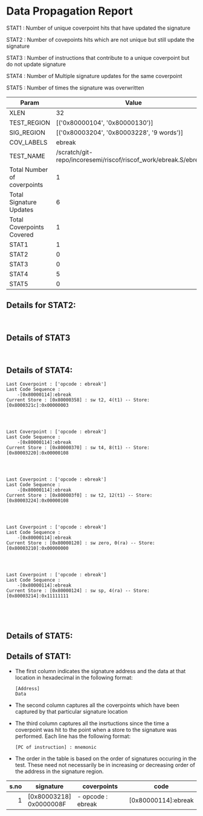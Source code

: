 
# Data Propagation Report

STAT1 : Number of unique coverpoint hits that have updated the signature

STAT2 : Number of covepoints hits which are not unique but still update the signature

STAT3 : Number of instructions that contribute to a unique coverpoint but do not update signature

STAT4 : Number of Multiple signature updates for the same coverpoint

STAT5 : Number of times the signature was overwritten

| Param                     | Value    |
|---------------------------|----------|
| XLEN                      | 32      |
| TEST_REGION               | [('0x80000104', '0x80000130')]      |
| SIG_REGION                | [('0x80003204', '0x80003228', '9 words')]      |
| COV_LABELS                | ebreak      |
| TEST_NAME                 | /scratch/git-repo/incoresemi/riscof/riscof_work/ebreak.S/ebreak.S    |
| Total Number of coverpoints| 1     |
| Total Signature Updates   | 6      |
| Total Coverpoints Covered | 1      |
| STAT1                     | 1      |
| STAT2                     | 0      |
| STAT3                     | 0     |
| STAT4                     | 5     |
| STAT5                     | 0     |

## Details for STAT2:

```


```

## Details of STAT3

```


```

## Details of STAT4:

```
Last Coverpoint : ['opcode : ebreak']
Last Code Sequence : 
	-[0x80000114]:ebreak
Current Store : [0x80000358] : sw t2, 4(t1) -- Store: [0x8000321c]:0x00000003




Last Coverpoint : ['opcode : ebreak']
Last Code Sequence : 
	-[0x80000114]:ebreak
Current Store : [0x80000370] : sw t4, 8(t1) -- Store: [0x80003220]:0x00000108




Last Coverpoint : ['opcode : ebreak']
Last Code Sequence : 
	-[0x80000114]:ebreak
Current Store : [0x800003f0] : sw t2, 12(t1) -- Store: [0x80003224]:0x00000108




Last Coverpoint : ['opcode : ebreak']
Last Code Sequence : 
	-[0x80000114]:ebreak
Current Store : [0x80000120] : sw zero, 0(ra) -- Store: [0x80003210]:0x00000000




Last Coverpoint : ['opcode : ebreak']
Last Code Sequence : 
	-[0x80000114]:ebreak
Current Store : [0x80000124] : sw sp, 4(ra) -- Store: [0x80003214]:0x11111111





```

## Details of STAT5:



## Details of STAT1:

- The first column indicates the signature address and the data at that location in hexadecimal in the following format: 
  ```
  [Address]
  Data
  ```

- The second column captures all the coverpoints which have been captured by that particular signature location

- The third column captures all the insrtuctions since the time a coverpoint was
  hit to the point when a store to the signature was performed. Each line has
  the following format:
  ```
  [PC of instruction] : mnemonic
  ```
- The order in the table is based on the order of signatures occuring in the
  test. These need not necessarily be in increasing or decreasing order of the
  address in the signature region.

|s.no|        signature         |     coverpoints      |          code          |
|---:|--------------------------|----------------------|------------------------|
|   1|[0x80003218]<br>0x0000008F|- opcode : ebreak<br> |[0x80000114]:ebreak<br> |

